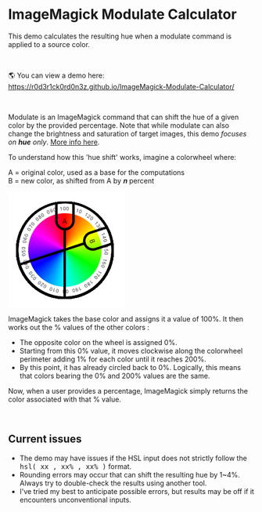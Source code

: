 # ImageMagick Modulate Calculator

This demo calculates the resulting hue when a modulate command is applied to a source color. 

<br/>
  
🌎 You can view a demo here: <br/>
https://r0d3r1ck0rd0n3z.github.io/ImageMagick-Modulate-Calculator/

<br/>

<p>
Modulate is an ImageMagick command that can shift the hue of a given color by the provided percentage. Note that while modulate can also change the brightness and saturation of target images, this demo <i>focuses on <b>hue</b> only</i>. <a target='_blank' href='https://legacy.imagemagick.org/Usage/color_mods/#modulate_hue' title='Hue Modulation'>More info here</a>. 


To understand how this 'hue shift' works, imagine a colorwheel where:</p>

<p>
  A = original color, used as a base for the computations<br/>
  B = new color, as shifted from A by 𝒏 percent
</p>

![colorwheel](colorwheel-example.png)

<p>
ImageMagick takes the base color and assigns it a value of 100%. It then works out the % values of the other colors :  
  <ul>
  <li>The opposite color on the wheel is assigned 0%.</li>
  <li>Starting from this 0% value, it moves clockwise along the colorwheel perimeter adding 1% for each color until it reaches 200%.</li>
  <li>By this point, it has already circled back to 0%. Logically, this means that colors bearing the 0% and 200% values are the same.</li>
</ul>

<p>
  Now, when a user provides a percentage, ImageMagick simply returns the color associated with that % value. 
</p>

<br/>

## Current issues

* The demo may have issues if the HSL input does not strictly follow the <tt>hsl( xx , xx% , xx% )</tt> format.
* Rounding errors may occur that can shift the resulting hue by 1~4%. Always try to double-check the results using another tool.
* I've tried my best to anticipate possible errors, but results may be off if it encounters unconventional inputs.
